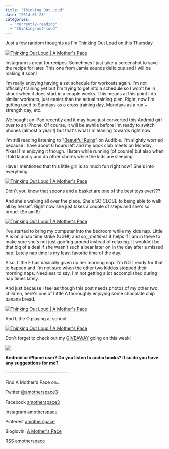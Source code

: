 ```yaml
---
title: "Thinking Out Loud"
date: "2014-01-23"
categories: 
  - "currently-reading"
  - "thinking-out-loud"
---
```


Just a few random thoughts as I'm [Thinking Out Load](http://runningwithspoons.com/) on this Thursday.   
  

[![Thinking Out Loud | A Mother's Pace](images/Screenshot_2014-01-19-21-43-04.png "Thinking Out Loud | A Mother's Pace")](http://amotherspace.net/wp-content/uploads/2014/01/Screenshot_2014-01-19-21-43-04.png)

Instagram is great for recipes. Sometimes I just take a screenshot to save the recipe for later. This one from Jamie sounds delicious and I will be making it soon!  
  
I'm really enjoying having a set schedule for workouts again. I'm not officially training yet but I'm trying to get into a schedule so I won't be in shock when it does start in a couple weeks. This means at this point I do similar workouts, just easier than the actual training plan. Right, now I'm getting used to Sundays as a cross training day, Mondays as a run + strength day, etc.  
  
We bought an iPad recently and it may have just converted this Android girl over to an iPhone. Of course, it will be awhile before I'm ready to switch phones (almost a year!!) but that's what I'm leaning towards right now.  
  
I'm still reading listening to "[Beautiful Ruins](http://amzn.to/1b3XV9g)" on Audible. I'm slightly worried because I have about 6 hours left and my book club meets on Monday. Yikes! I'm enjoying it though. I listen while running (of course) but also when I fold laundry and do other chores while the kids are sleeping.  
  
Have I mentioned that this little girl is so much fun right now? She's into everything.  
  

[![Thinking Out Loud | A Mother's Pace](images/IMG_20140117_084737.jpg "Thinking Out Loud | A Mother's Pace")](http://amotherspace.net/wp-content/uploads/2014/01/IMG_20140117_084737.jpg)

  
Didn't you know that spoons and a basket are one of the best toys ever???  
  
And she's walking all over the place. She's SO CLOSE to being able to walk all by herself. Right now she just takes a couple of steps and she's so proud. (So am I!)  
  

[![Thinking Out Loud | A Mother's Pace](images/IMG_20140116_152240.jpg "Thinking Out Loud | A Mother's Pace")](http://amotherspace.net/wp-content/uploads/2014/01/IMG_20140116_152240.jpg)

  
I've started to bring my computer into the bedroom while my kids nap. Little A is on a nap time strike (UGH!) and _so__metimes_ it helps if I am in there to make sure she's not just goofing around instead of relaxing. It wouldn't be that big of a deal if she wasn't such a bear later on in the day after a missed nap. Lately nap time is my least favorite time of the day.   
  
Also, Little E has basically given up her morning nap. I'm NOT ready for that to happen and I'm not sure when the other two kiddos stopped their morning naps. Needless to say, I'm not getting a lot accomplished during nap times lately.  
  
And just because I feel as though this post needs photos of my other two children, here's one of Little A thoroughly enjoying some chocolate chip banana bread.  
  

[![Thinking Out Loud | A Mother's Pace](images/IMAG4187.jpg "Thinking Out Loud | A Mother's Pace")](http://amotherspace.net/wp-content/uploads/2014/01/IMAG4187.jpg)

  
And Little O playing at school.  
  

[![Thinking Out Loud | A Mother's Pace](images/IMAG4191.jpg "Thinking Out Loud | A Mother's Pace")](http://amotherspace.net/wp-content/uploads/2014/01/IMAG4191.jpg)

  
  
Don't forget to check out my [GIVEAWAY](http://amotherspace.blogspot.com/2014/01/powered-by-bits-review-and-giveaway.html#.Ut__sfTnarf) going on this week!  
  
  

[![](images/Thinking-Out-Loud.jpg)](http://www.runningwithspoons.com/2014/01/16/thinking-out-loud-61/)

  
  

**Android or iPhone user? Do you listen to audio books? If so do you have any suggestions for me?**

  

\-------------------------------

  

Find A Mother's Pace on...  
  
Twitter [@amotherspace3](https://twitter.com/amotherspace3)  
  
Facebook [amotherspace3](http://facebook.com/amotherspace3)  
  
Instagram [amotherspace](http://instagram.com/amotherspace)  
  
Pinterest [amotherspace](http://pinterest.com/amotherspace/)  
  
Bloglovin' [A Mother's Pace](http://www.bloglovin.com/en/blog/6680087)  
  
RSS [amotherspace](http://feeds.feedburner.com/amotherspace)
